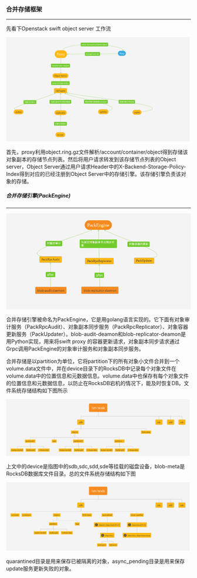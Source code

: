 ### 合并存储框架

***

先看下Openstack swift object server 工作流

![objectServer](./img/objectServer.png)

首先，proxy利用object.ring.gz文件解析/account/container/object得到存储该对象副本的存储节点列表。然后将用户请求转发到该存储节点列表的Object server，Object Server通过用户请求Header中的X-Backend-Storage-Policy-Index得到对应的已经注册到Object Server中的存储引擎。该存储引擎负责该对象的存储。

##### 合并存储引擎(PackEngine)

***

![packEngine](./img/packEngine.png)



合并存储引擎被命名为PackEngine，它是用golang语言实现的。它下面有对象审计服务（PackRpcAudit）、对象副本同步服务（PackRpcReplicator）、对象容器更新服务（PackUpdater）。blob-audit-deamon和blob-replicator-deamon是用Python实现，用来将swift proxy 的容器更新请求，对象副本同步请求通过Grpc调用PackEngine的对象审计服务和对象副本同步服务。

合并存储是以partition为单位，它将partition下的所有对象小文件合并到一个volume.data文件中，并在device目录下的RocksDB中记录每个对象文件在volume.data中的位置信息和元数据信息。volume.data中也保存有每个对象文件的位置信息和元数据信息，以防止在RocksDB宕机的情况下，能及时恢复DB。文件系统存储结构如下图所示

![srv_node](./img/srv_node_part.png)

上文中的device是指图中的sdb,sdc,sdd,sde等挂载的磁盘设备，blob-meta是RocksDB数据库文件目录。总的文件系统存储结构如下图

![srv_node](./img/srv_node.png)

quarantined目录是用来保存已被隔离的对象，async_pending目录是用来保存update服务更新失败的对象。